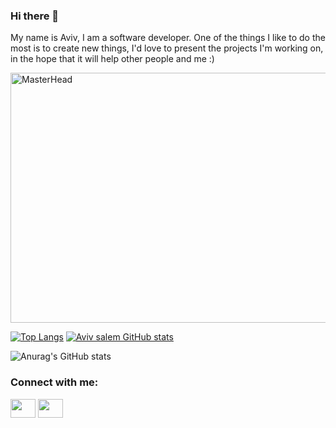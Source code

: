 ### Hi there 👋

My name is Aviv, I am a software developer.
One of the things I like to do the most is to create new things, I'd love to present the projects I'm working on,
in the hope that it will help other people and me :)


<img src="https://res.cloudinary.com/practicaldev/image/fetch/s--sNXjzc6P--/c_limit%2Cf_auto%2Cfl_progressive%2Cq_66%2Cw_880/https://media1.tenor.com/images/0c34272909ee2a4db5606a014082312b/tenor.gif%3Fitemid%3D15828752" alt="MasterHead" width="800" height="400" />
  
[![Top Langs](https://github-readme-stats.vercel.app/api/top-langs/?username=WebNinja95&layout=compact)](https://github.com/anuraghazra/github-readme-stats)
[![Aviv salem GitHub stats](https://github-readme-stats.vercel.app/api/top-langs?username=saifurrahman1193&hide=html,scss,stylus,blade,jupyter%20notebook,python,css,shell,batchfile,dockerfile,typescript&theme=algolia&show_icons=true)](https://github-readme-stats.vercel.app/api?username=WebNinja95&show_icons=true&theme=transparent)

![Anurag's GitHub stats](https://github-readme-stats.vercel.app/api?username=WebNinja95&show_icons=true&theme=transparent)

<h3 align="left">Connect with me:</h3>
<p align="left">
<a href="avivsalem95@gmail.com" target="blank"><img align="center" src="https://cdn.jsdelivr.net/npm/simple-icons@3.0.1/icons/gmail.svg" alt="" height="30" width="40" /></a>
<a href="https://www.linkedin.com/in/aviv-salem-85b04a251/" target="blank"><img align="center" src="https://cdn.jsdelivr.net/npm/simple-icons@3.0.1/icons/linkedin.svg" alt="" height="30" width="40" /></a>
